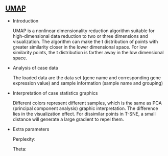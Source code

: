 ## [UMAP](/basic/umap)

- Introduction

  UMAP is a nonlinear dimensionality reduction algorithm suitable for high-dimensional data reduction to two or three
  dimensions and visualization. The algorithm can make the t distribution of points with greater similarity closer in
  the lower dimensional space. For low similarity points, the t distribution is farther away in the low dimensional
  space.

- Analysis of case data

  The loaded data are the data set (gene name and corresponding gene expression value) and sample information (sample
  name and grouping)

- Interpretation of case statistics graphics

  Different colors represent different samples, which is the same as PCA (principal component analysis) graphic
  interpretation. The difference lies in the visualization effect. For dissimilar points in T-SNE, a small distance will
  generate a large gradient to repel them.

- Extra parameters

  Perplexity:

  Theta:

